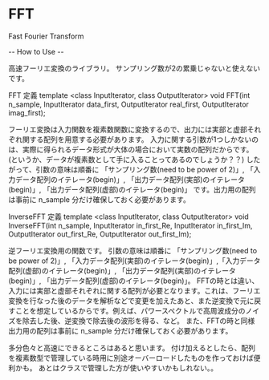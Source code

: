 # FFT
Fast Fourier Transform

-- How to Use --

高速フーリエ変換のライブラリ。
サンプリング数が2の累乗じゃないと使えないです。

FFT 定義
template <class InputIterator, class OutputIterator>
void FFT(int n_sample, InputIterator  data_first, OutputIterator real_first, OutputIterator imag_first);

フーリエ変換は入力関数を複素数関数に変換するので、出力には実部と虚部それぞれ関する配列を用意する必要があります。
入力に関する引数が1つしかないのは、実際に得られるデータ形式が大体の場合において実数の配列だからです。(というか、データが複素数として手に入ることってあるのでしょうか？？)
したがって、引数の意味は順番に 「サンプリング数(need to be power of 2)」, 「入力データ配列のイテレータ(begin)」, 「出力データ配列(実部)のイテレータ(begin)」, 「出力データ配列(虚部)のイテレータ(begin)」
です。出力用の配列は事前に n_sample 分だけ確保しておく必要があります。


InverseFFT 定義
template <class InputIterator, class OutputIterator>
void InverseFFT(int n_sample, InputIterator in_first_Re, InputIterator in_first_Im, OutputIterator out_first_Re, OutputIterator out_first_Im);

逆フーリエ変換用の関数です。
引数の意味は順番に 「サンプリング数(need to be power of 2)」, 「入力データ配列(実部)のイテレータ(begin)」,「入力データ配列(虚部)のイテレータ(begin)」, 「出力データ配列(実部)のイテレータ(begin)」, 「出力データ配列(虚部)のイテレータ(begin)」。
FFTの時とは違い、入力には実部と虚部それぞれに関する配列が必要となります。これは、フーリエ変換を行なった後のデータを解析などで変更を加えたあと、また逆変換で元に戻すことを想定しているからです。例えば、パワースペクトルで高周波成分のノイズを除去した後、逆変換で除去後の波形を得る、など。
また、FFTの時と同様出力用の配列は事前に n_sample 分だけ確保しておく必要があります。

多分色々と高速にできるところはあると思います。
付け加えるとしたら、配列を複素数型で管理している時用に別途オーバーロードしたものを作っておけば便利かも。
あとはクラスで管理した方が使いやすいかもしれない。。

